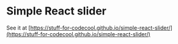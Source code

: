 # Simple React slider

See it at [https://stuff-for-codecool.github.io/simple-react-slider/](https://stuff-for-codecool.github.io/simple-react-slider/)

